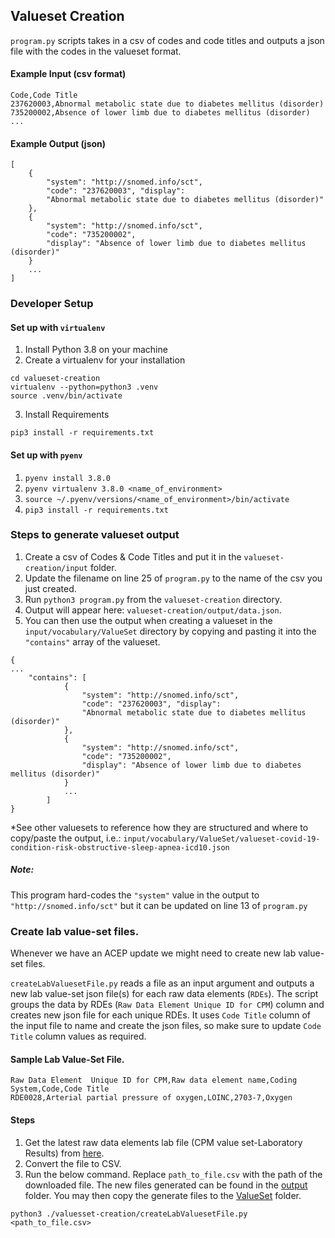 ## Valueset Creation

`program.py` scripts takes in a csv of codes and code titles and outputs a json file with the codes in the valueset format. 

#### Example Input (csv format)
```
Code,Code Title
237620003,Abnormal metabolic state due to diabetes mellitus (disorder)
735200002,Absence of lower limb due to diabetes mellitus (disorder)
...
```

#### Example Output (json)
```
[
    {
        "system": "http://snomed.info/sct", 
        "code": "237620003", "display": 
        "Abnormal metabolic state due to diabetes mellitus (disorder)"
    }, 
    {
        "system": "http://snomed.info/sct", 
        "code": "735200002", 
        "display": "Absence of lower limb due to diabetes mellitus (disorder)"
    }
    ...
]
```

### Developer Setup
#### Set up with `virtualenv`
1. Install Python 3.8 on your machine
2. Create a virtualenv for your installation
```shell script
cd valueset-creation
virtualenv --python=python3 .venv
source .venv/bin/activate
```
3. Install Requirements
```shell script
pip3 install -r requirements.txt
```


#### Set up with `pyenv`
1. `pyenv install 3.8.0`
2. `pyenv virtualenv 3.8.0 <name_of_environment>`
3. `source ~/.pyenv/versions/<name_of_environment>/bin/activate`
4. `pip3 install -r requirements.txt`

### Steps to generate valueset output
1. Create a csv of Codes & Code Titles and put it in the `valueset-creation/input` folder.
2. Update the filename on line 25 of `program.py` to the name of the csv you just created.   
3. Run `python3 program.py` from the `valueset-creation` directory.
4. Output will appear here: `valueset-creation/output/data.json`.
5. You can then use the output when creating a valueset in the `input/vocabulary/ValueSet` directory by copying and pasting it into the `"contains"` array of the valueset.
```
{
...
    "contains": [
            {
                "system": "http://snomed.info/sct", 
                "code": "237620003", "display": 
                "Abnormal metabolic state due to diabetes mellitus (disorder)"
            }, 
            {
                "system": "http://snomed.info/sct", 
                "code": "735200002", 
                "display": "Absence of lower limb due to diabetes mellitus (disorder)"
            }
            ...
        ]
}
```
*See other valuesets to reference how they are structured and where to copy/paste the output, i.e.: `input/vocabulary/ValueSet/valueset-covid-19-condition-risk-obstructive-sleep-apnea-icd10.json`

##### Note:
This program hard-codes the `"system"` value in the output to `"http://snomed.info/sct"` but it can be updated on line 13 of `program.py`

### Create lab value-set files.

Whenever we have an ACEP update we might need to create new lab value-set files. 

`createLabValuesetFile.py` reads a file as an input argument and outputs a new lab value-set json file(s) for each raw data elements (`RDEs`).
The script groups the data by RDEs (`Raw Data Element Unique ID for CPM`) column and creates new json file for each unique RDEs. It uses `Code Title` column
of the input file to name and create the json files, so make sure to update `Code Title` column values as required.

#### Sample Lab Value-Set File.
```
Raw Data Element  Unique ID for CPM,Raw data element name,Coding System,Code,Code Title
RDE0028,Arterial partial pressure of oxygen,LOINC,2703-7,Oxygen
```

#### Steps

1) Get the latest raw data elements lab file (CPM value set-Laboratory Results) from [here](https://github.com/department-of-veterans-affairs/covid-patient-manager/tree/main/docs/terminology-project-documents).
2) Convert the file to CSV.
3) Run the below command. Replace `path_to_file.csv` with the path of the downloaded file. The new files generated can be found in the [output](output/) folder. You may then copy the generate files to the [ValueSet](../input/vocabulary/ValueSet) folder.


```renderscript
python3 ./valuesset-creation/createLabValuesetFile.py  <path_to_file.csv> 
```
